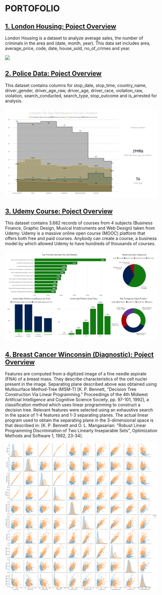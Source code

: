 # PORTOFOLIO

## [1. London Housing: Poject Overview](https://github.com/indra-pryg/Data-Science/tree/main/London%20Housing)
London Housing is a dataset to analyze average sales, the number of criminals in the area and (date, month, year). This data set includes area, average_price, code, date, house_sold, no_of_crimes and year.

![](Data-Science/Picture/London%20Housing.PNG)


## [2. Police Data: Poject Overview](https://github.com/indra-pryg/Data-Science/tree/main/Police%20Data)
This dataset contains columns for stop_date, stop_time, country_name, driver_gender, driver_age_raw, driver_age, driver_race, violation_raw, violation, search_conducted, search_type, stop_outcome and is_arrested for analysis.

![](https://github.com/indra-pryg/Data-Science/blob/main/Picture/Police%20Data.PNG)


## [3. Udemy Course: Poject Overview](https://github.com/indra-pryg/Data-Science/tree/main/Udemy%20Course)
This dataset contains 3.682 records of courses from 4 subjects (Business Finance, Graphic Design, Musical Instruments and Web Design) taken from Udemy.
Udemy is a massive online open course (MOOC) platform that offers both free and paid courses. Anybody can create a course, a business model by which allowed Udemy to have hundreds of thousands of courses.

![](https://github.com/indra-pryg/Data-Science/blob/main/Picture/Udemy%20Course.PNG)


## [4. Breast Cancer Winconsin (Diagnostic): Poject Overview](https://github.com/indra-pryg/Data-Science/tree/main/Breast%20Cancer%20Wisconsin%20(Diagnostic))
Features are computed from a digitized image of a fine needle aspirate (FNA) of a breast mass. They describe characteristics of the cell nuclei present in the image.
Separating plane described above was obtained using Multisurface Method-Tree (MSM-T) [K. P. Bennett, "Decision Tree Construction Via Linear Programming." Proceedings of the 4th Midwest Artificial Intelligence and Cognitive Science Society, pp. 97-101, 1992], a classification method which uses linear programming to construct a decision tree. Relevant features were selected using an exhaustive search in the space of 1-4 features and 1-3 separating planes.
The actual linear program used to obtain the separating plane in the 3-dimensional space is that described in: [K. P. Bennett and O. L. Mangasarian: "Robust Linear Programming Discrimination of Two Linearly Inseparable Sets", Optimization Methods and Software 1, 1992, 23-34].

![](https://github.com/indra-pryg/Data-Science/blob/main/Picture/Breast%20Cancer%20Wisconsin%20(Diagnostic).png)
